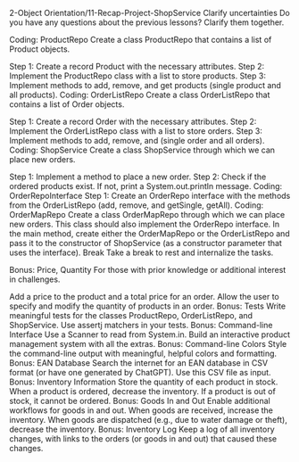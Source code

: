 2-Object Orientation/11-Recap-Project-ShopService
Clarify uncertainties
Do you have any questions about the previous lessons? Clarify them together.

Coding: ProductRepo
Create a class ProductRepo that contains a list of Product objects.

Step 1: Create a record Product with the necessary attributes.
Step 2: Implement the ProductRepo class with a list to store products.
Step 3: Implement methods to add, remove, and get products (single product and all products).
Coding: OrderListRepo
Create a class OrderListRepo that contains a list of Order objects.

Step 1: Create a record Order with the necessary attributes.
Step 2: Implement the OrderListRepo class with a list to store orders.
Step 3: Implement methods to add, remove, and (single order and all orders).
Coding: ShopService
Create a class ShopService through which we can place new orders.

Step 1: Implement a method to place a new order.
Step 2: Check if the ordered products exist. If not, print a System.out.println message.
Coding: OrderRepoInterface
Step 1: Create an OrderRepo interface with the methods from the OrderListRepo (add, remove, and getSingle, getAll).
Coding: OrderMapRepo
Create a class OrderMapRepo through which we can place new orders.
This class should also implement the OrderRepo interface.
In the main method, create either the OrderMapRepo or the OrderListRepo and pass it to the constructor of ShopService (as a constructor parameter that uses the interface).
Break
Take a break to rest and internalize the tasks.

Bonus: Price, Quantity
For those with prior knowledge or additional interest in challenges.

Add a price to the product and a total price for an order.
Allow the user to specify and modify the quantity of products in an order.
Bonus: Tests
Write meaningful tests for the classes ProductRepo, OrderListRepo, and ShopService.
Use assertj matchers in your tests.
Bonus: Command-line Interface
Use a Scanner to read from System.in. Build an interactive product management system with all the extras.
Bonus: Command-line Colors
Style the command-line output with meaningful, helpful colors and formatting.
Bonus: EAN Database
Search the internet for an EAN database in CSV format (or have one generated by ChatGPT). Use this CSV file as input.
Bonus: Inventory Information
Store the quantity of each product in stock. When a product is ordered, decrease the inventory. If a product is out of stock, it cannot be ordered.
Bonus: Goods In and Out
Enable additional workflows for goods in and out. When goods are received, increase the inventory. When goods are dispatched (e.g., due to water damage or theft), decrease the inventory.
Bonus: Inventory Log
Keep a log of all inventory changes, with links to the orders (or goods in and out) that caused these changes.